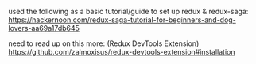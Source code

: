 used the following as a basic tutorial/guide to set up redux & redux-saga:
  https://hackernoon.com/redux-saga-tutorial-for-beginners-and-dog-lovers-aa69a17db645

need to read up on this more: (Redux DevTools Extension)
  https://github.com/zalmoxisus/redux-devtools-extension#installation
